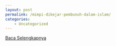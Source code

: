 ```yaml
---
layout: post
permalink: /mimpi-dikejar-pembunuh-dalam-islam/
categories:
    - Uncategorized
---
```


[Baca Selengkapnya](/08)